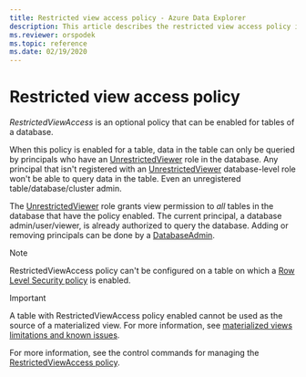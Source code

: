 ```yaml
---
title: Restricted view access policy - Azure Data Explorer
description: This article describes the restricted view access policy in Azure Data Explorer.
ms.reviewer: orspodek
ms.topic: reference
ms.date: 02/19/2020
---
```

# Restricted view access policy

*RestrictedViewAccess* is an optional policy that can be enabled for tables of a database.

When this policy is enabled for a table, data in the table can only be queried by principals who have an [UnrestrictedViewer](./access-control/role-based-access-control.md) role in the database.
Any principal that isn't registered with an [UnrestrictedViewer](access-control/role-based-access-control.md) database-level role won't be able to query data in the table. Even an unregistered table/database/cluster admin.

The [UnrestrictedViewer](./access-control/role-based-access-control.md) role grants view permission to *all* tables in the database that have the policy enabled.
The current principal, a database admin/user/viewer, is already authorized to query the database. 
Adding or removing principals can be done by a [DatabaseAdmin](./access-control/role-based-access-control.md).

> [!NOTE]
> RestrictedViewAccess policy can't be configured on a table on which a [Row Level Security policy](./rowlevelsecuritypolicy.md) is enabled.

> [!IMPORTANT]
> A table with RestrictedViewAccess policy enabled cannot be used as the source of a materialized view. For more information, see [materialized views limitations and known issues](materialized-views/materialized-views-limitations.md#the-materialized-view-source).

For more information, see the control commands for managing the [RestrictedViewAccess policy](./show-table-restricted-view-access-policy-command.md).
